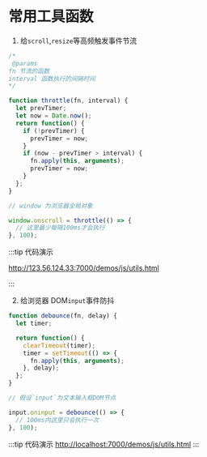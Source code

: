 # 常用工具函数

1. 给`scroll`,`resize`等高频触发事件节流

```js
/*
 @params
fn 节流的函数
interval 函数执行的间隔时间
*/

function throttle(fn, interval) {
  let prevTimer;
  let now = Date.now();
  return function() {
    if (!prevTimer) {
      prevTimer = now;
    }
    if (now - prevTimer > interval) {
      fn.apply(this, arguments);
      prevTimer = now;
    }
  };
}

// window 为浏览器全局对象

window.onscroll = throttle(() => {
  // 这里最少每隔100ms才会执行
}, 100);
```

:::tip 代码演示
<a target="_blank" href="/demos/utils.html" ></a>

<http://123.56.124.33:7000/demos/js/utils.html>

:::

2. 给浏览器 DOM`input`事件防抖

```js
function debounce(fn, delay) {
  let timer;

  return function() {
    clearTimeout(timer);
    timer = setTimeout(() => {
      fn.apply(this, arguments);
    }, delay);
  };
}

// 假设`input`为文本输入框DOM节点

input.oninput = debounce(() => {
  // 100ms内这里只会执行一次
}, 100);
```

:::tip 代码演示
<http://localhost:7000/demos/js/utils.html>
:::
